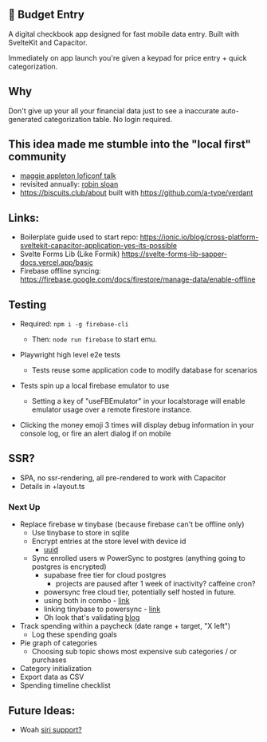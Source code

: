 ## 💸 Budget Entry

A digital checkbook app designed for fast mobile data entry.
Built with SvelteKit and Capacitor.

Immediately on app launch you're given a keypad for price entry + quick
categorization.

## Why

Don't give up your all your financial data just to see a inaccurate
auto-generated categorization table. No login required.

## This idea made me stumble into the "local first" community

- [maggie appleton loficonf talk](https://maggieappleton.com/home-cooked-software)
- revisited annually: [robin sloan](https://www.robinsloan.com/notes/home-cooked-app/)
- https://biscuits.club/about built with https://github.com/a-type/verdant

## Links:

- Boilerplate guide used to start repo: https://ionic.io/blog/cross-platform-sveltekit-capacitor-application-yes-its-possible
- Svelte Forms Lib (Like Formik) https://svelte-forms-lib-sapper-docs.vercel.app/basic
- Firebase offline syncing: https://firebase.google.com/docs/firestore/manage-data/enable-offline

## Testing

- Required: `npm i -g firebase-cli`

  - Then: `node run firebase` to start emu.

- Playwright high level e2e tests
  - Tests reuse some application code to modify database for scenarios
- Tests spin up a local firebase emulator to use
  - Setting a key of "useFBEmulator" in your localstorage will enable emulator
    usage over a remote firestore instance.
- Clicking the money emoji 3 times will display debug information in your
  console log, or fire an alert dialog if on mobile

## SSR?

- SPA, no ssr-rendering, all pre-rendered to work with Capacitor
- Details in +layout.ts

### Next Up

- Replace firebase w tinybase (because firebase can't be offline only)
  - Use tinybase to store in sqlite
  - Encrypt entries at the store level with device id
    - [uuid](https://forum.ionicframework.com/t/inconsistent-getid-uuid-with-capacitor-device-on-ios/233122/2)
  - Sync enrolled users w PowerSync to postgres (anything going to postgres is
    encrypted)
    - supabase free tier for cloud postgres
      - projects are paused after 1 week of inactivity? caffeine cron?
    - powersync free cloud tier, potentially self hosted in future.
    - using both in combo - [link](https://docs.powersync.com/integration-guides/supabase-+-powersync)
    - linking tinybase to powersync - [link](https://tinybase.org/api/persister-powersync/)
    - Oh look that's validating [blog](https://bndkt.com/blog/2024/the-easiest-way-to-build-reactive-local-first-apps-with-tinybase-and-powersync)
- Track spending within a paycheck (date range + target, "X left")
  - Log these spending goals
- Pie graph of categories
  - Choosing sub topic shows most expensive sub categories / or purchases
- Category initialization
- Export data as CSV
- Spending timeline checklist

## Future Ideas:

- Woah [siri support?](https://github.com/lovetodream/capacitor-plugin-siri-shortcuts)
